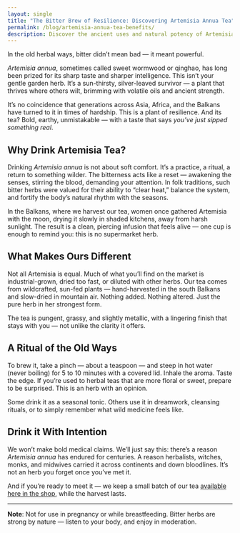 ```yaml
---
layout: single
title: "The Bitter Brew of Resilience: Discovering Artemisia Annua Tea"
permalink: /blog/artemisia-annua-tea-benefits/
description: Discover the ancient uses and natural potency of Artemisia annua tea — a wild, bitter herb with deep roots in traditional wellness and folk wisdom.
---
```


In the old herbal ways, bitter didn’t mean bad — it meant powerful.

*Artemisia annua*, sometimes called sweet wormwood or qinghao, has long been prized for its sharp taste and sharper intelligence. This isn’t your gentle garden herb. It’s a sun-thirsty, silver-leaved survivor — a plant that thrives where others wilt, brimming with volatile oils and ancient strength.

It’s no coincidence that generations across Asia, Africa, and the Balkans have turned to it in times of hardship. This is a plant of resilience. And its tea? Bold, earthy, unmistakable — with a taste that says *you’ve just sipped something real*.

## Why Drink Artemisia Tea?

Drinking *Artemisia annua* is not about soft comfort. It’s a practice, a ritual, a return to something wilder. The bitterness acts like a reset — awakening the senses, stirring the blood, demanding your attention. In folk traditions, such bitter herbs were valued for their ability to “clear heat,” balance the system, and fortify the body’s natural rhythm with the seasons.

In the Balkans, where we harvest our tea, women once gathered Artemisia with the moon, drying it slowly in shaded kitchens, away from harsh sunlight. The result is a clean, piercing infusion that feels alive — one cup is enough to remind you: this is no supermarket herb.

## What Makes Ours Different

Not all Artemisia is equal. Much of what you’ll find on the market is industrial-grown, dried too fast, or diluted with other herbs. Our tea comes from wildcrafted, sun-fed plants — hand-harvested in the south Balkans and slow-dried in mountain air. Nothing added. Nothing altered. Just the pure herb in her strongest form.

The tea is pungent, grassy, and slightly metallic, with a lingering finish that stays with you — not unlike the clarity it offers.

## A Ritual of the Old Ways

To brew it, take a pinch — about a teaspoon — and steep in hot water (never boiling) for 5 to 10 minutes with a covered lid. Inhale the aroma. Taste the edge. If you’re used to herbal teas that are more floral or sweet, prepare to be surprised. This is an herb with an opinion.

Some drink it as a seasonal tonic. Others use it in dreamwork, cleansing rituals, or to simply remember what wild medicine feels like.

## Drink it With Intention

We won’t make bold medical claims. We’ll just say this: there’s a reason *Artemisia annua* has endured for centuries. A reason herbalists, witches, monks, and midwives carried it across continents and down bloodlines. It’s not an herb you forget once you’ve met it.

And if you’re ready to meet it — we keep a small batch of our tea [available here in the shop](/shop/), while the harvest lasts.

---

**Note**: Not for use in pregnancy or while breastfeeding. Bitter herbs are strong by nature — listen to your body, and enjoy in moderation.
